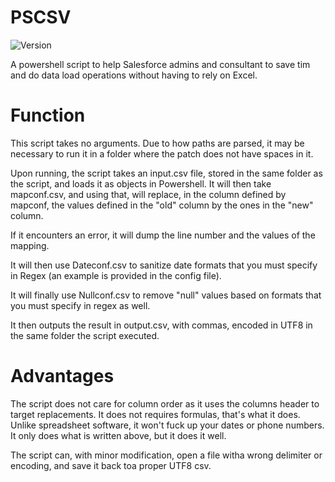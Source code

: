 # PSCSV
![Version](https://img.shields.io/badge/Version-1.1-blue.svg)

A powershell script to help Salesforce admins and consultant to save tim and do data load operations without having to rely on Excel.

# Function

This script takes no arguments. Due to how paths are parsed, it may be necessary to run it in a folder where the patch does not have spaces in it.

Upon running, the script takes an input.csv file, stored in the same folder as the script, and loads it as objects in Powershell.
It will then take mapconf.csv, and using that, will replace, in the column defined by mapconf, the values defined in the "old" column by the ones in the "new" column.

If it encounters an error, it will dump the line number and the values of the mapping.

It will then use Dateconf.csv to sanitize date formats that you must specify in Regex (an example is provided in the config file).

It will finally use Nullconf.csv to remove "null" values based on formats that you must specify in regex as well.

It then outputs the result in output.csv, with commas, encoded in UTF8 in the same folder the script executed.

# Advantages

The script does not care for column order as it uses the columns header to target replacements.
It does not requires formulas, that's what it does.
Unlike spreadsheet software, it won't fuck up your dates or phone numbers.
It only does what is written above, but it does it well.

The script can, with minor modification, open a file witha  wrong delimiter or encoding, and save it back toa  proper UTF8 csv.
